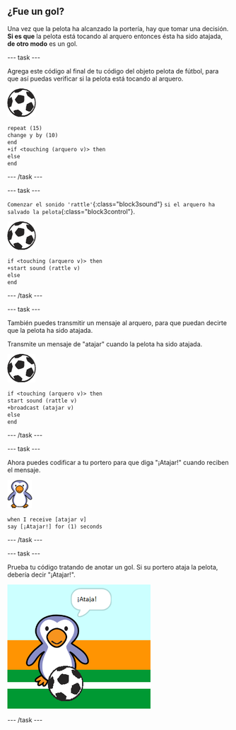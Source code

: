 ## ¿Fue un gol?

Una vez que la pelota ha alcanzado la portería, hay que tomar una decisión. __Si es que__ la pelota está tocando al arquero entonces ésta ha sido atajada, __de otro modo__ es un gol.

--- task ---

Agrega este código al final de tu código del objeto pelota de fútbol, para que así puedas verificar si la pelota está tocando al arquero.

![objeto pelota de fútbol](images/football-sprite.png)

```blocks3
repeat (15)
change y by (10)
end
+if <touching (arquero v)> then
else
end
```

--- /task ---

--- task ---

`Comenzar el sonido 'rattle'`{:class="block3sound"} `si el arquero ha salvado la pelota`{:class="block3control"}.

![objeto pelota de fútbol](images/football-sprite.png)

```blocks3
if <touching (arquero v)> then
+start sound (rattle v)
else
end
```

--- /task ---

--- task ---

También puedes transmitir un mensaje al arquero, para que puedan decirte que la pelota ha sido atajada.

Transmite un mensaje de "atajar" cuando la pelota ha sido atajada.

![objeto pelota de fútbol](images/football-sprite.png)

```blocks3
if <touching (arquero v)> then
start sound (rattle v)
+broadcast (atajar v)
else
end
```

--- /task ---

--- task ---

Ahora puedes codificar a tu portero para que diga "¡Atajar!" cuando reciben el mensaje.

![objeto arquero](images/goalie-sprite.png)

```blocks3
when I receive [atajar v]
say [¡Atajar!] for (1) seconds
```

--- /task ---

--- task ---

Prueba tu código tratando de anotar un gol. Si su portero ataja la pelota, debería decir "¡Atajar!".

![captura de pantalla](images/goalie-save-test.png)

--- /task ---
